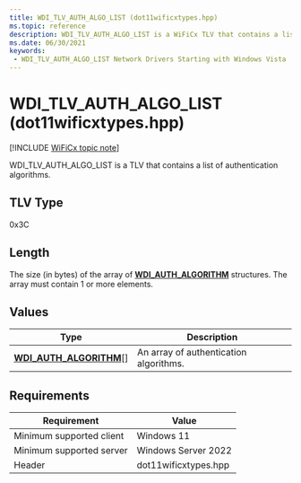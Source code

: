 ```yaml
---
title: WDI_TLV_AUTH_ALGO_LIST (dot11wificxtypes.hpp)
ms.topic: reference
description: WDI_TLV_AUTH_ALGO_LIST is a WiFiCx TLV that contains a list of authentication algorithms.
ms.date: 06/30/2021
keywords:
 - WDI_TLV_AUTH_ALGO_LIST Network Drivers Starting with Windows Vista
---
```


# WDI\_TLV\_AUTH\_ALGO\_LIST (dot11wificxtypes.hpp)

[!INCLUDE [WiFiCx topic note](../includes/wificx-version-warning.md)]


WDI\_TLV\_AUTH\_ALGO\_LIST is a TLV that contains a list of authentication algorithms.

## TLV Type


0x3C

## Length


The size (in bytes) of the array of [**WDI\_AUTH\_ALGORITHM**](/windows-hardware/drivers/ddi/dot11wificxtypes/ne-dot11wificxtypes-wdi_auth_algorithm) structures. The array must contain 1 or more elements.

## Values


| Type                                                        | Description                            |
|-------------------------------------------------------------|----------------------------------------|
| [**WDI\_AUTH\_ALGORITHM**](/windows-hardware/drivers/ddi/dot11wificxtypes/ne-dot11wificxtypes-wdi_auth_algorithm)\[\] | An array of authentication algorithms. |

 

## Requirements

|Requirement|Value|
|--- |--- |
|Minimum supported client|Windows 11|
|Minimum supported server|Windows Server 2022|
|Header|dot11wificxtypes.hpp|

 

